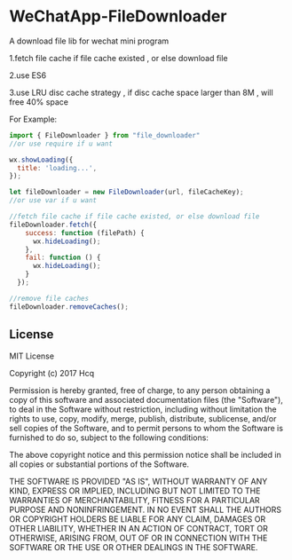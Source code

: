 # WeChatApp-FileDownloader
A download file lib for wechat mini program

1.fetch file cache if file cache existed , or else download file

2.use ES6

3.use LRU disc cache strategy , if disc cache space larger than 8M , will free 40% space

For Example:
```javascript
import { FileDownloader } from "file_downloader"
//or use require if u want

wx.showLoading({
  title: 'loading...',
});

let fileDownloader = new FileDownloader(url, fileCacheKey);
//or use var if u want

//fetch file cache if file cache existed, or else download file
fileDownloader.fetch({
    success: function (filePath) {
      wx.hideLoading();
    },
    fail: function () {
      wx.hideLoading();
    }
  });

//remove file caches
fileDownloader.removeCaches();

```


## License
MIT License

Copyright (c) 2017 Hcq

Permission is hereby granted, free of charge, to any person obtaining a copy
of this software and associated documentation files (the "Software"), to deal
in the Software without restriction, including without limitation the rights
to use, copy, modify, merge, publish, distribute, sublicense, and/or sell
copies of the Software, and to permit persons to whom the Software is
furnished to do so, subject to the following conditions:

The above copyright notice and this permission notice shall be included in all
copies or substantial portions of the Software.

THE SOFTWARE IS PROVIDED "AS IS", WITHOUT WARRANTY OF ANY KIND, EXPRESS OR
IMPLIED, INCLUDING BUT NOT LIMITED TO THE WARRANTIES OF MERCHANTABILITY,
FITNESS FOR A PARTICULAR PURPOSE AND NONINFRINGEMENT. IN NO EVENT SHALL THE
AUTHORS OR COPYRIGHT HOLDERS BE LIABLE FOR ANY CLAIM, DAMAGES OR OTHER
LIABILITY, WHETHER IN AN ACTION OF CONTRACT, TORT OR OTHERWISE, ARISING FROM,
OUT OF OR IN CONNECTION WITH THE SOFTWARE OR THE USE OR OTHER DEALINGS IN THE
SOFTWARE.
